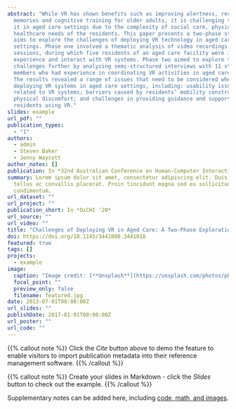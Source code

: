 ```yaml
---
abstract: "While VR has shown benefits such as improving alertness, recalling
  memories and cognitive training for older adults, it is challenging to deploy
  it in aged care settings due to the complexity of social care, physical and
  healthcare needs of the residents. This paper presents a two-phase study that
  aims to explore the challenges of deploying VR technology in aged care
  settings. Phase one involved a thematic analysis of video recordings of 14 VR
  sessions, during which five residents of an aged care facility were invited to
  experience and interact with VR systems. Phase two aimed to explore the
  challenges further by analyzing semi-structured interviews with 11 staff
  members who had experience in coordinating VR activities in aged care homes.
  The results revealed a range of issues that need to be considered when
  deploying VR systems in aged care settings, including: usability issues
  related to VR systems; barriers caused by residents’ mobility constraints;
  physical discomfort; and challenges in providing guidance and support for
  residents using VR."
slides: example
url_pdf: ""
publication_types:
  - "1"
authors:
  - admin
  - Steven Baker
  - Jenny Waycott
author_notes: []
publication: In *32nd Australian Conference on Human-Computer Interaction*
summary: Lorem ipsum dolor sit amet, consectetur adipiscing elit. Duis posuere
  tellus ac convallis placerat. Proin tincidunt magna sed ex sollicitudin
  condimentum.
url_dataset: ""
url_project: ""
publication_short: In *OzCHI '20*
url_source: ""
url_video: ""
title: "Challenges of Deploying VR in Aged Care: A Two-Phase Exploration Study"
doi: https://doi.org/10.1145/3441000.3441018
featured: true
tags: []
projects:
  - example
image:
  caption: "Image credit: [**Unsplash**](https://unsplash.com/photos/pLCdAaMFLTE)"
  focal_point: ""
  preview_only: false
  filename: featured.jpg
date: 2013-07-01T00:00:00Z
url_slides: ""
publishDate: 2017-01-01T00:00:00Z
url_poster: ""
url_code: ""
---
```


{{% callout note %}}
Click the *Cite* button above to demo the feature to enable visitors to import publication metadata into their reference management software.
{{% /callout %}}

{{% callout note %}}
Create your slides in Markdown - click the *Slides* button to check out the example.
{{% /callout %}}

Supplementary notes can be added here, including [code, math, and images](https://wowchemy.com/docs/writing-markdown-latex/).
